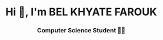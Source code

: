 <h1 align="center">Hi 👋, I'm BEL KHYATE FAROUK</h1>
<h3 align="center">Computer Science Student 👩‍💻</h3>
